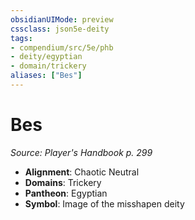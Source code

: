 ```yaml
---
obsidianUIMode: preview
cssclass: json5e-deity
tags:
- compendium/src/5e/phb
- deity/egyptian
- domain/trickery
aliases: ["Bes"]
---
```

# Bes
*Source: Player's Handbook p. 299* 

- **Alignment**: Chaotic Neutral
- **Domains**: Trickery
- **Pantheon**: Egyptian
- **Symbol**: Image of the misshapen deity